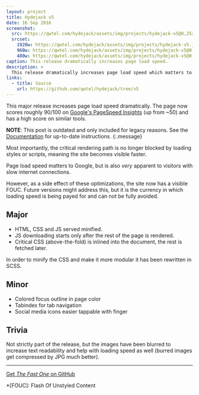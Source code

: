 ```yaml
---
layout: project
title: Hydejack v5
date: 16 Sep 2016
screenshot:
  src: https://qwtel.com/hydejack/assets/img/projects/hydejack-v5@0,25x.jpg
  srcset:
    1920w: https://qwtel.com/hydejack/assets/img/projects/hydejack-v5.jpg
    960w: https://qwtel.com/hydejack/assets/img/projects/hydejack-v5@0,5x.jpg
    480w: https://qwtel.com/hydejack/assets/img/projects/hydejack-v5@0,25x.jpg
caption: This release dramatically increases page load speed.
description: >
  This release dramatically increases page load speed which matters to Google and visitors with slow connections alike.
links:
  - title: Source
    url: https://github.com/qwtel/hydejack/tree/v5
---
```


This major release increases page load speed dramatically.
The page now scores roughly 90/100 on [Google's PageSpeed Insights][gpsi] (up from ~50) and
has a high score on similar tools.

**NOTE**: This post is outdated and only included for legacy reasons.
See the [Documentation][docs] for up-to-date instructions.
{:.message}

Most importantly, the critical rendering path is no longer blocked by loading styles or scripts,
meaning the site becomes visible faster.

Page load speed matters to Google, but is also *very* apparent to visitors with slow internet connections.

However, as a side effect of these optimizations, the site now has a visible FOUC.
Future versions might address this,
but it is the currency in which loading speed is being payed for and can not be fully avoided.

## Major

* HTML, CSS and JS served minified.
* JS downloading starts only after the rest of the page is rendered.
* Critical CSS (above-the-fold) is inlined into the document, the rest is fetched later.

In order to minify the CSS and make it more modular it has been rewritten in SCSS.


## Minor

* Colored focus outline in page color
* Tabindex for tab navigation
* Social media icons easier tappable with finger

## Trivia

Not strictly part of the release, but the images have been blurred to increase text readability and
help with loading speed as well (burred images get compressed by JPG much better).

***

[Get *The Fast One* on GitHub](https://github.com/qwtel/hydejack/releases/tag/v5.0.0)

[gpsi]: https://developers.google.com/speed/pagespeed/insights/?url=http%3A%2F%2Fqwtel.com%2Fhydejack%2F
[docs]: https://qwtel.com/hydejack/docs/

*[FOUC]: Flash Of Unstyled Content
